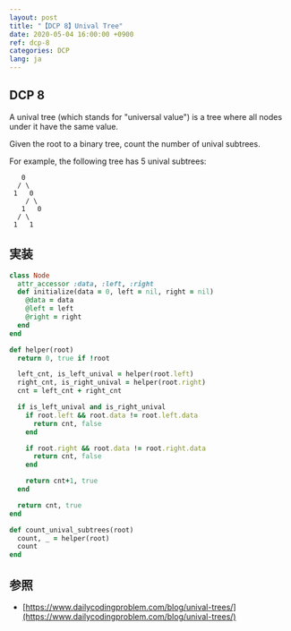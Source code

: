 ```yaml
---
layout: post
title: "【DCP 8】Unival Tree"
date: 2020-05-04 16:00:00 +0900
ref: dcp-8
categories: DCP
lang: ja
---
```


## **DCP 8**
A unival tree (which stands for "universal value") is a tree where all nodes under it have the same value.

Given the root to a binary tree, count the number of unival subtrees.

For example, the following tree has 5 unival subtrees:

```
   0
  / \
 1   0
    / \
   1   0
  / \
 1   1
```

<div class="divider"></div>

## **実装**
```rb
class Node
  attr_accessor :data, :left, :right
  def initialize(data = 0, left = nil, right = nil)
    @data = data
    @left = left
    @right = right
  end
end

def helper(root)
  return 0, true if !root

  left_cnt, is_left_unival = helper(root.left)
  right_cnt, is_right_unival = helper(root.right)
  cnt = left_cnt + right_cnt

  if is_left_unival and is_right_unival
    if root.left && root.data != root.left.data
      return cnt, false
    end

    if root.right && root.data != root.right.data
      return cnt, false
    end

    return cnt+1, true
  end

  return cnt, true
end

def count_unival_subtrees(root)
  count, _ = helper(root)
  count
end
```

## **参照**
- [https://www.dailycodingproblem.com/blog/unival-trees/](https://www.dailycodingproblem.com/blog/unival-trees/)
